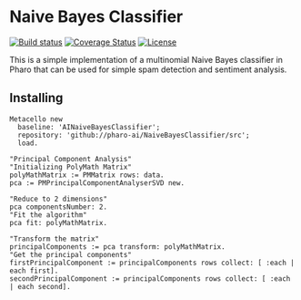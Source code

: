 # Naive Bayes Classifier

[![Build status](https://github.com/pharo-ai/NaiveBayesClassifier/workflows/CI/badge.svg)](https://github.com/pharo-ai/NaiveBayesClassifier/actions/workflows/test.yml)
[![Coverage Status](https://coveralls.io/repos/github/pharo-ai/naive-bayes-classifier/badge.svg?branch=master)](https://coveralls.io/github/pharo-ai/naive-bayes-classifier?branch=master)
[![License](https://img.shields.io/badge/license-MIT-blue.svg)](https://raw.githubusercontent.com/olekscode/NaiveBayesClassifier/master/LICENSE)

This is a simple implementation of a multinomial Naive Bayes classifier in Pharo that can be used for simple spam detection and sentiment analysis.

## Installing
```Smalltalk
Metacello new
  baseline: 'AINaiveBayesClassifier';
  repository: 'github://pharo-ai/NaiveBayesClassifier/src';
  load.
```






```st
"Principal Component Analysis"
"Initializing PolyMath Matrix"
polyMathMatrix := PMMatrix rows: data.
pca := PMPrincipalComponentAnalyserSVD new.

"Reduce to 2 dimensions"
pca componentsNumber: 2.
"Fit the algorithm"
pca fit: polyMathMatrix.

"Transform the matrix"
principalComponents := pca transform: polyMathMatrix.
"Get the principal components"
firstPrincipalComponent := principalComponents rows collect: [ :each | each first].
secondPrincipalComponent := principalComponents rows collect: [ :each | each second].
```
